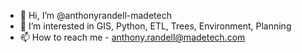 - 👋 Hi, I’m @anthonyrandell-madetech
- 👀 I’m interested in GIS, Python, ETL, Trees, Environment, Planning 
- 📫 How to reach me - anthony.randell@madetech.com

<!---
anthonyrandell-madetech/anthonyrandell-madetech is a ✨ special ✨ repository because its `README.md` (this file) appears on your GitHub profile.
You can click the Preview link to take a look at your changes.
--->
